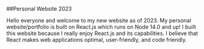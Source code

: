 ##Personal Website 2023

Hello everyone and welcome to my new website as of 2023. My personal website/portfolio is built on React.js which runs on Node 14.0 and up! I built this website because I really enjoy React.js and its capabilities. I believe that React makes web applications optimal, user-friendly, and code friendly. 

